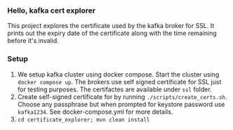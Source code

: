 ### Hello, kafka cert explorer

This project explores the certificate used by the kafka broker for SSL. It prints out the expiry date of the certificate along with the time remaining before it's invalid.

### Setup
1. We setup kafka cluster using docker compose. Start the cluster using `docker compose up`. The brokers use self signed certificate for SSL just for testing purposes. The certifactes are available under `ssl` folder.
2. Create self-signed certificate for by running `./scripts/create_certs.sh`. Choose any passphrase but when prompted for keystore password use `kafka1234`. See docker-compose.yml for more details. 
3. `cd certificate_explorer; mvn clean install`
